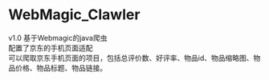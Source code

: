 # WebMagic_Clawler
v1.0
基于Webmagic的java爬虫  
配置了京东的手机页面适配  
可以爬取京东手机页面的项目，包括总评价数、好评率、物品id、物品缩略图、物品价格、物品标题、物品链接。  
